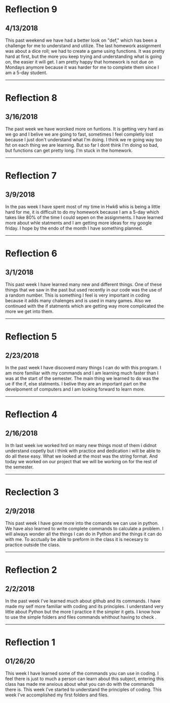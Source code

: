 # Reflection 9

## 4/13/2018

This past weekend we have had a better look on "def," which has been a challenge for me to understand and utilize.
The last homework assignment was about a dice roll; we had to create a game using functions.
It was pretty hard at first, but the more you keep trying and understanding what is going on, the easier it will get.
I am pretty happy that homework is not due on Mondays anymore because it was harder for me to complete them since I am a 5-day student. 

---

# Reflection 8

## 3/16/2018

The past week we have worcked more on funtions. It is getting very hard as we go and I 
belive we are going to fast, sometimes I feel completly lost because I just don't understand
what I'm doing. I think we re going way too fst on each thing we are learning. But so far 
I dont think I'm doing so bad, but functions can get pretty long. I'm stuck in the homework.
 
---

# Reflection 7

## 3/9/2018

In the pas week I have spent most of my time in Hwk6 whis is being a little hard for me,
it is difficult to do my homework because I am a 5-day which takes like 80% of the time I 
could sepen on the assignments. I have learned more about whle statments and I am getting 
more ideas for my google friday. I hope by the endo of the month I have something planned.

---

# Reflection 6

## 3/1/2018

This past week I have learned many new and different things. One of these things that we
saw in the past but used recently in our code was the use of a random number. This is 
something I feel is very important in coding because it adds many chalenges and is used
in many games. Also we continued with the if statments which are getting way more complicated
the more we get into them.

---

# Reflection 5

## 2/23/2018

In the past week I have discoverd many things I can do with this program. I am more familiar
with my commands and I am learning much faster than I was at the start of the semester.
The main thing we learned to do was the ue if the if, else statments. I belive they are 
an important part on the develpoment of computers and I am looking forward to learn more.

---

# Reflection 4

## 2/16/2018

In th last week ive worked hrd on many new things most of them i didnot understand copetly
but i think with practice and dedication i will be able to do all these easy.
What we looked at the most was the string format.
And today we worked on our project that we will be working on for the rest of the semester.

---

# Reclection 3

## 2/9/2018

This past week I have gone more into the comands we can use in python.
We have also learned to write complete commands to calculate a problem.
I will always wonder all the things I can do in Python and the things it can do with me.
To acctually be able to preform in the class it is necesary to practice outside the class. 

---

# Reflection 2

## 2/2/2018

In the past week I've learned much about github and its commands.
I have made my self more familiar with coding and its principles.
I understand very little about Python but the more I practice it the simpler it gets.
I know how to use the simple folders and files commands whithout having to check .

---

# Reflection 1

## 01/26/20

This week I have learned some of the commands you can use in coding.
I feel there is just to much a person can learn about this subject, entering this class has made me anxious about what you can do with the commands there is. 
This week I’ve started to understand the principles of coding.
This week I’ve accomplished my first folders and files.



